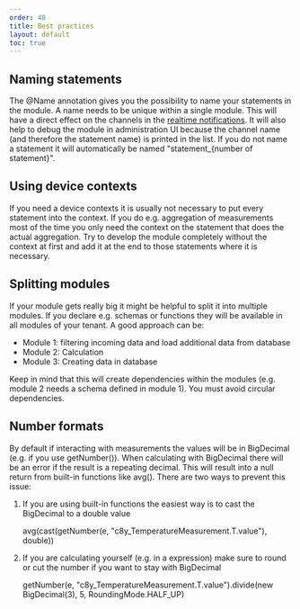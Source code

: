 ```yaml
---
order: 40
title: Best practices
layout: default
toc: true
---
```


## Naming statements

The @Name annotation gives you the possibility to name your statements in the module. A name needs to be unique within a single module.
This will have a direct effect on the channels in the [realtime notifications](/guides/reference/real-time-statements/#notifications).
It will also help to debug the module in administration UI because the channel name (and therefore the statement name) is printed in the list.
If you do not name a statement it will automatically be named "statement_{number of statement}".

## Using device contexts

If you need a device contexts it is usually not necessary to put every statement into the context.
If you do e.g. aggregation of measurements most of the time you only need the context on the statement that does the actual aggregation.
Try to develop the module completely without the context at first and add it at the end to those statements where it is necessary.

## Splitting modules

If your module gets really big it might be helpful to split it into multiple modules.
If you declare e.g. schemas or functions they will be available in all modules of your tenant.
A good approach can be:

* Module 1: filtering incoming data and load additional data from database
* Module 2: Calculation
* Module 3: Creating data in database

Keep in mind that this will create dependencies within the modules (e.g. module 2 needs a schema defined in module 1). You must avoid circular dependencies.

## Number formats

By default if interacting with measurements the values will be in BigDecimal (e.g. if you use getNumber()).
When calculating with BigDecimal there will be an error if the result is a repeating decimal. This will result into a null return from built-in functions like avg().
There are two ways to prevent this issue:

1. If you are using built-in functions the easiest way is to cast the BigDecimal to a double value

    avg(cast(getNumber(e, "c8y_TemperatureMeasurement.T.value"), double))

2. If you are calculating yourself (e.g. in a expression) make sure to round or cut the number if you want to stay with BigDecimal

    getNumber(e, "c8y_TemperatureMeasurement.T.value").divide(new BigDecimal(3), 5, RoundingMode.HALF_UP)
